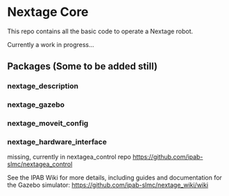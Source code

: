 # Nextage Core

This repo contains all the basic code to operate a Nextage robot.

Currently a work in progress...


## Packages (Some to be added still)

### nextage_description

### nextage_gazebo

### nextage_moveit_config

### nextage_hardware_interface
missing, currently in nextagea_control repo https://github.com/ipab-slmc/nextagea_control



See the IPAB Wiki for more details, including guides and documentation for the Gazebo simulator: https://github.com/ipab-slmc/nextage_wiki/wiki
